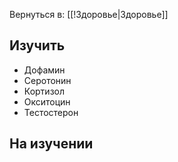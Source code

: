Вернуться в: [[!Здоровье|Здоровье]]

## Изучить
- Дофамин
- Серотонин
- Кортизол
- Окситоцин
- Тестостерон

## На изучении
